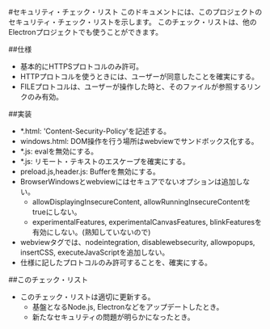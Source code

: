 #セキュリティ・チェック・リスト
このドキュメントには、このプロジェクトのセキュリティ・チェック・リストを示します。
このチェック・リストは、他のElectronプロジェクトでも使うことができます。

##仕様
* 基本的にHTTPSプロトコルのみ許可。
* HTTPプロトコルを使うときには、ユーザーが同意したことを確実にする。
* FILEプロトコルは、ユーザーが操作した時と、そのファイルが参照するリンクのみ有効。

##実装
* *.html: 'Content-Security-Policy'を記述する。
* windows.html: DOM操作を行う場所はwebviewでサンドボックス化する。
* *.js: evalを無効にする。
* *.js: リモート・テキストのエスケープを確実にする。
* preload.js,header.js: Bufferを無効にする。
* BrowserWindowsとwebviewにはセキュアでないオプションは追加しない。
    * allowDisplayingInsecureContent, allowRunningInsecureContentをtrueにしない。
    * experimentalFeatures, experimentalCanvasFeatures, 
    blinkFeaturesを有効にしない。(熟知していないので)
* webviewタグでは、nodeintegration, 
disablewebsecurity, allowpopups, insertCSS, executeJavaScriptを追加しない。
* 仕様に記したプロトコルのみ許可することを、確実にする。

##このチェック・リスト
* このチェック・リストは適切に更新する。
    * 基盤となるNode.js, Electronなどをアップデートしたとき。
    * 新たなセキュリティの問題が明らかになったとき。
